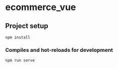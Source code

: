 # ecommerce_vue

## Project setup
```
npm install
```

### Compiles and hot-reloads for development
```
npm run serve
```
